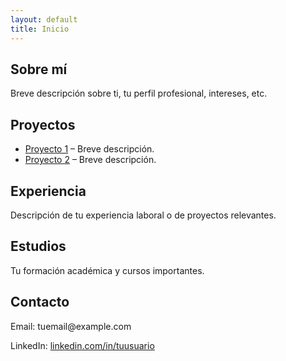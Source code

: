 ```yaml
---
layout: default
title: Inicio
---
```


<section id="sobre-mi">
  <h1>Sobre mí</h1>
  <p>Breve descripción sobre ti, tu perfil profesional, intereses, etc.</p>
</section>

<section id="proyectos">
  <h1>Proyectos</h1>
  <ul>
    <li><a href="https://github.com/tuusuario/proyecto1">Proyecto 1</a> – Breve descripción.</li>
    <li><a href="https://github.com/tuusuario/proyecto2">Proyecto 2</a> – Breve descripción.</li>
  </ul>
</section>

<section id="experiencia">
  <h1>Experiencia</h1>
  <p>Descripción de tu experiencia laboral o de proyectos relevantes.</p>
</section>

<section id="estudios">
  <h1>Estudios</h1>
  <p>Tu formación académica y cursos importantes.</p>
</section>

<section id="contacto">
  <h1>Contacto</h1>
  <p>Email: tuemail@example.com</p>
  <p>LinkedIn: <a href="https://linkedin.com/in/tuusuario">linkedin.com/in/tuusuario</a></p>
</section>
